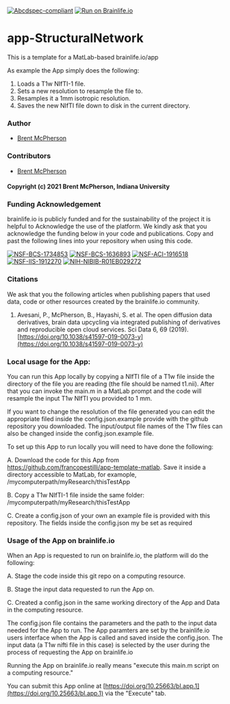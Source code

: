 [![Abcdspec-compliant](https://img.shields.io/badge/ABCD_Spec-v1.1-green.svg)](https://github.com/brain-life/abcd-spec)
[![Run on Brainlife.io](https://img.shields.io/badge/Brainlife-bl.app.1-blue.svg)](https://doi.org/10.25663/bl.app.1)

# app-StructuralNetwork
This is a template for a MatLab-based brainlife.io/app

As example the App simply does the following:

<ol>
<li>Loads a T1w NIfTI-1 file.</li>
<li>Sets a new resolution to resample the file to.</li>
<li>Resamples it a 1mm isotropic resolution.</li>
<li>Saves the new NIfTI file down to disk in the current directory.</li>
</ol>
 
### Author
- [Brent McPherson](bcmcpher@iu.edu)

### Contributors
- [Brent McPherson](bcmcpher@iu.edu)

#### Copyright (c) 2021 Brent McPherson, Indiana University

### Funding Acknowledgement
brainlife.io is publicly funded and for the sustainability of the project it is helpful to Acknowledge the use of the platform. We kindly ask that you acknowledge the funding below in your code and publications. Copy and past the following lines into your repository when using this code.

[![NSF-BCS-1734853](https://img.shields.io/badge/NSF_BCS-1734853-blue.svg)](https://nsf.gov/awardsearch/showAward?AWD_ID=1734853)
[![NSF-BCS-1636893](https://img.shields.io/badge/NSF_BCS-1636893-blue.svg)](https://nsf.gov/awardsearch/showAward?AWD_ID=1636893)
[![NSF-ACI-1916518](https://img.shields.io/badge/NSF_ACI-1916518-blue.svg)](https://nsf.gov/awardsearch/showAward?AWD_ID=1916518)
[![NSF-IIS-1912270](https://img.shields.io/badge/NSF_IIS-1912270-blue.svg)](https://nsf.gov/awardsearch/showAward?AWD_ID=1912270)
[![NIH-NIBIB-R01EB029272](https://img.shields.io/badge/NIH_NIBIB-R01EB029272-green.svg)](https://grantome.com/grant/NIH/R01-EB029272-01)

### Citations
We ask that you the following articles when publishing papers that used data, code or other resources created by the brainlife.io community.

1. Avesani, P., McPherson, B., Hayashi, S. et al. The open diffusion data derivatives, brain data upcycling via integrated publishing of derivatives and reproducible open cloud services. Sci Data 6, 69 (2019). [https://doi.org/10.1038/s41597-019-0073-y](https://doi.org/10.1038/s41597-019-0073-y)

### Local usage for the App:
You can run this App locally by copying a NIfTI file of a T1w file inside the directory of the file you are reading (the file should be named t1.nii). After that you can invoke the main.m in a MatLab prompt and the code will resample the input T1w NIfTI you provided to 1 mm.

If you want to change the resolution of the file generated you can edit the appropriate filed inside the config.json.example provide with the github repository you downloaded. The input/output file names of the T1w files can also be changed inside the config.json.example file.
 
To set up this App to run locally you will need to have done the following:

A. Download the code for this App from https://github.com/francopestilli/app-template-matlab. Save it inside a directory accessible to MatLab, for examople, /mycomputerpath/myResearch/thisTestApp

B. Copy a T1w NIfTI-1 file inside the same folder: /mycomputerpath/myResearch/thisTestApp

C. Create a config.json of your own an example file is provided with this repository. The fields inside the config.json my be set as required

### Usage of the App on brainlife.io
When an App is requested to run on brainlife.io, the platform will do the following:

A. Stage the code inside this git repo on a computing resource.

B. Stage the input data requested to run the App on.

C. Created a config.json in the same working directory of the App and Data in the computing resource.

The config.json file contains the parameters and the path to the input data needed for the App to run. The App paramters are set by the brainlife.io users interface when the App is called and saved inside the config.json. The input data (a T1w nifti file in this case) is selected by the user during the process of requesting the App on brainlife.io 

Running the App on brainlife.io really means "execute this main.m script on a computing resource." 

You can submit this App online at [https://doi.org/10.25663/bl.app.1](https://doi.org/10.25663/bl.app.1) via the "Execute" tab.

